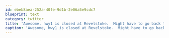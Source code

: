 ```yaml
---
id: ebeb8aea-252a-40fe-9d1b-2e06a5e9cdc7
blueprint: text
category: twitter
title: 'Awesome, hwy1 is closed at Revelstoke.  Might have to go back through Jasper.'
caption: 'Awesome, hwy1 is closed at Revelstoke.  Might have to go back through Jasper.'
---
```

